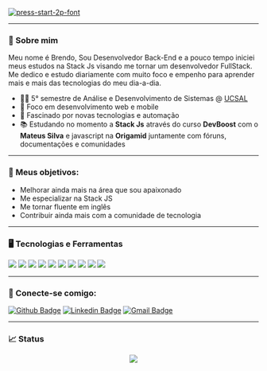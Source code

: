 <a href="https://fontmeme.com/fonts/press-start-2p-font/"><img src="https://fontmeme.com/permalink/200812/3c3198c506947004afe18fb8b84b081b.png" alt="press-start-2p-font" border="0"></a>

---

### 📝 Sobre mim

Meu nome é Brendo, Sou Desenvolvedor Back-End e a pouco tempo iniciei meus estudos na Stack Js visando me tornar um desenvolvedor FullStack. Me dedico e estudo diariamente com muito foco e empenho para aprender mais e mais das tecnologias do meu dia-a-dia.

- 👨‍🎓 5° semestre de Análise e Desenvolvimento de Sistemas @ [UCSAL](https://www.ucsal.br/)
- 💢 Foco em desenvolvimento web e mobile
- 🤖 Fascinado por novas tecnologias e automação
- 📚 Estudando no momento a **Stack Js** através do curso **DevBoost** com o **Mateus Silva** e javascript na **Origamid** juntamente com fóruns, documentações e comunidades

---

### 🚀 Meus objetivos:

- Melhorar ainda mais na área que sou apaixonado
- Me especializar na Stack JS
- Me tornar fluente em inglês
- Contribuir ainda mais com a comunidade de tecnologia

---

### 🖥 Tecnologias e Ferramentas

<code><img src="https://icongr.am/devicon/javascript-original.svg?size=31&color=currentColor"></code>
<code><img src="https://icongr.am/devicon/nodejs-original.svg?size=31&color=currentColor"></code>
<code><img src="https://icongr.am/devicon/react-original.svg?size=31&color=currentColor"></code>
<code><img src="https://icongr.am/devicon/npm-original-wordmark.svg?size=31&color=currentColor"></code>
<code><img src="https://icongr.am/devicon/html5-original-wordmark.svg?size=31&color=currentColor"></code>
<code><img src="https://icongr.am/devicon/css3-original-wordmark.svg?size=31&color=currentColor"></code>
<code><img src="https://icongr.am/devicon/bootstrap-plain-wordmark.svg?size=31&color=currentColor"></code>
<code><img src="https://icongr.am/devicon/postgresql-original-wordmark.svg?size=31&color=currentColor"></code>
<code><img src="https://icongr.am/devicon/git-original-wordmark.svg?size=31&color=currentColor"></code>
<code><img src="https://icongr.am/devicon/docker-original-wordmark.svg?size=31&color=currentColor"></code>

---

### 🤝 Conecte-se comigo:
[![Github Badge](https://img.shields.io/badge/-Github-000?style=flat-square&logo=Github&logoColor=white&link=https://github.com/BrendoSPinheiro)](https://github.com/BrendoSPinheiro)
[![Linkedin Badge](https://img.shields.io/badge/-LinkedIn-blue?style=flat-square&logo=Linkedin&logoColor=white&link=https://www.linkedin.com/in/brendo-souza-pinheiro)](https://www.linkedin.com/in/brendo-souza-pinheiro)
[![Gmail Badge](https://img.shields.io/badge/-Gmail-c14438?style=flat-square&logo=Gmail&logoColor=white&link=mailto:brendo.spinheiro@gmail.com)](mailto:brendo.spinheiro@gmail.com)

---
### 📈 Status
<p align="center">
  <img src="https://github-readme-stats.vercel.app/api?username=BrendoSPinheiro&theme=tokyonight&show_icons=true"></img>
</p>






